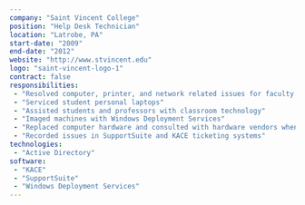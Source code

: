 ```yaml
---
company: "Saint Vincent College"
position: "Help Desk Technician"
location: "Latrobe, PA"
start-date: "2009"
end-date: "2012"
website: "http://www.stvincent.edu"
logo: "saint-vincent-logo-1"
contract: false
responsibilities:
 - "Resolved computer, printer, and network related issues for faculty members"
 - "Serviced student personal laptops"
 - "Assisted students and professors with classroom technology"
 - "Imaged machines with Windows Deployment Services"
 - "Replaced computer hardware and consulted with hardware vendors when needed"
 - "Recorded issues in SupportSuite and KACE ticketing systems"
technologies:
 - "Active Directory"
software:
 - "KACE"
 - "SupportSuite"
 - "Windows Deployment Services"
---
```


